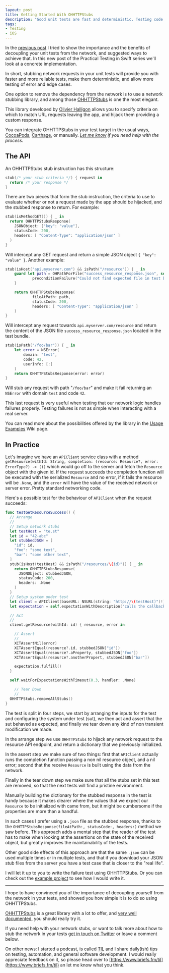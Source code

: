 ```yaml
---
layout: post
title: Getting Started With OHHTTPStubs
description: "Good unit tests are fast and deterministic. Testing code that hits the network could undermine this goal, but using OHHTTPStubs we can take back control of our tests. This post explores the advantages of stubbing the network, and provide a guide on how to do it with OHHTTPStubs."
tags:
- Testing
- iOS
---
```


In the [previous post](https://www.mokacoding.com/blog/why-hitting-the-network-is-bad-for-your-tests/)
I tried to show the importance and the benefits of decoupling your unit tests
from the network, and suggested ways to achieve that. In this new post of the
Practical Testing in Swift series we'll look at a concrete implementation.

In short, stubbing network requests in your unit tests will provide you with
faster and more reliable tests, make them deterministic, and allow more testing
of error and edge cases.

One option to remove the dependency from the network is to use a network
stubbing library, and among those [OHHTTPStubs](https://github.com/AliSoftware/OHHTTPStubs)
is one the most elegant.

This library developed by [Olivier Halligon](https://twitter.com/aligatr)
allows you to specify criteria on which to match URL requests leaving the app,
and hijack them providing a custom response.

You can integrate OHHTTPStubs in your test target in the usual ways,
[CocoaPods](http://cocoapods.org/), [Carthage](https://github.com/carthage/carthage),
or manually.
_[Let me know](https://twitter.com/mokagio) if you need help with the process_.

## The API

An OHHTTPStubs stub instruction has this structure:

```swift
stub(/* your stub criteria */) { request in
  return /* your response */
}
```

There are two pieces that form the stub instruction, the criteria to use to
evaluate whether or not a request made by the app should be hijacked, and the
stubbed response to return. For example:

```swift
stub(isMethodGET()) { _ in
  return OHHTTPStubsResponse(
    JSONObject: ["key": "value"],
    statusCode: 200,
    headers: [ "Content-Type": "application/json" ]
  )
}
```

Will intercept any GET request and return a simple JSON object `{ "key": "value" }`.
Another example:

```swift
stub(isHost("api.myserver.com") && isPath("/resource")) { _ in
	guard let path = OHPathForFile("success_resource_response.json", self.dynamicType) else {
			preconditionFailure("Could not find expected file in test bundle")
	}

	return OHHTTPStubsResponse(
			fileAtPath: path,
			statusCode: 200,
			headers: [ "Content-Type": "application/json" ]
	)
}
```

Will intercept any request towards `api.myserver.com/resource` and return
the content of the JSON file `success_resource_response.json` located in the
test bundle.

```swift
stub(isPath("/foo/bar")) { _ in
	let error = NSError(
		domain: "test",
		code: 42,
		userInfo: [:]
	)
	return OHHTTPStubsResponse(error: error)
}
```

Will stub any request with path "`/foo/bar`" and make it fail returning an
`NSError` with domain `test` and code `42`.

This last request is very useful when testing that our network logic handles
failures properly. Testing failures is not as simple when interacting with a
real server.

You can read more about the possibilities offered by the library in the
[Usage Examples](https://github.com/AliSoftware/OHHTTPStubs/wiki/Usage-Examples)
Wiki page.

## In Practice

Let's imagine we have an `APIClient` service class with a method
`getResource(withId: String, completion: (resource: Resource?, error: ErrorType?) -> ())`
which would go off to the server and fetch the `Resource` object with the given
id. If the request succeeds the completion function will be executed with the
serialized `Resource` and no error, if it fails the resource will be `.None`,
and the `error` will have the value of the received network or server error.
Pretty standard networking code.

Here's a possible test for the behaviour of `APIClient` when the request
succeeds:

```swift
func testGetResourceSuccess() {
  // Arrange
  //
  // Setup network stubs
  let testHost = "te.st"
  let id = "42-abc"
  let stubbedJSON = [
    "id": id,
    "foo": "some text",
    "bar": "some other text",
  ]
  stub(isHost(testHost) && isPath("/resources/\(id)")) { _ in
    return OHHTTPStubsResponse(
      JSONObject: stubbedJSON,
      statusCode: 200,
      headers: .None
    )
  }
  // Setup system under test
  let client = APIClient(baseURL: NSURL(string: "http://\(testHost)")!)
  let expectation = self.expectationWithDescription("calls the callback with a resource object")

  // Act
  //
  client.getResource(withId: id) { resource, error in

    // Assert
    //
    XCTAssertNil(error)
    XCTAssertEqual(resource?.id, stubbedJSON["id"])
    XCTAssertEqual(resource?.aProperty, stubbedJSON["foo"])
    XCTAssertEqual(resource?.anotherPropert, stubbedJSON["bar"])

    expectation.fulfill()
  }

  self.waitForExpectationsWithTimeout(0.3, handler: .None)

	// Tear Down
	//
  OHHTTPStubs.removeAllStubs()
}
```

The test is split in four steps, we start by arranging the inputs for the test
and configuring the system under test (sut), we then act and assert that the
sut behaved as expected, and finally we tear down any kind of non transient
modification we made.

In the arrange step we use `OHHTTPStubs` to hijack any network request to the
resource API endpoint, and return a dictionary that we previously initialized.

In the assert step we make sure of two things: first that `APIClient` actually
runs the completion function passing a non nil resource object, and a nil
error; second that the receive `Resource` is built using the data from the
network.

Finally in the tear down step we make sure that all the stubs set in this test
are removed, so that the next tests will find a pristine environment.

Manually building the dictionary for the stubbed response in the test is handy
because it makes clearer where the values that we expect our `Resource` to be
initialized with came from, but it might be cumbersome if the properties are
more than a handful.

In such cases I prefer using a `.json` file as the stubbed response, thanks to
the `OHHTTPStubsResponse(fileAtPath:, statusCode:, headers:)` method we saw
before. This approach adds a mental step that the reader of the test has to
make when looking at the assertions on the state of the received object, but
greatly improves the maintainability of the tests.

Other good side effects of this approach are that the same `.json` can be used
multiple times or in multiple tests, and that if you download your JSON stub
files from the server you have a test case that is closer to the "real life".

I will let it up to you to write the failure test using OHHTTPStubs. Or you
can check out the [example project](https://github.com/mokacoding/OHHTTPStubsExample)
to see how I would write it.

---

I hope to have convinced you of the importance of decoupling yourself from the
network in your tests, and showed you how simple it is to do so using OHHTTPStubs.

[OHHTTPStubs](https://github.com/AliSoftware/OHHTTPStubs) is a great library
with a lot to offer, and [very well documented](https://github.com/AliSoftware/OHHTTPStubs/wiki),
you should really try it.

If you need help with your network stubs, or want to talk more about how to
stub the network in your tests [get in touch on Twitter](http://twitter.com/mokagio)
or leave a comment below.

On other news: I started a podcast, is called [TIL](https://www.briefs.fm/til)
and I share daily(ish) tips on testing, automation, and general software
development. I would really appreciate feedback on it, so please head over to
[https://www.briefs.fm/til](https://www.briefs.fm/til) an let me know what you
think.


